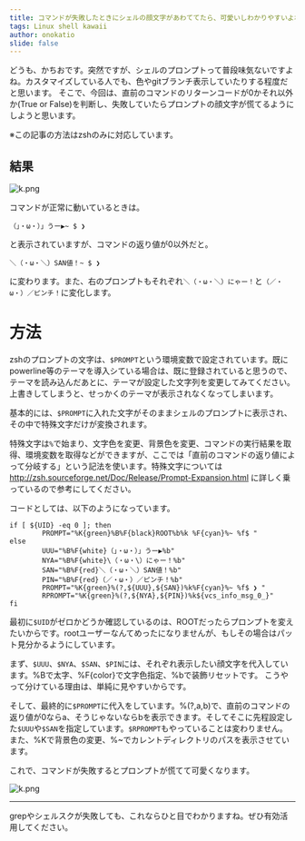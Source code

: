 ```yaml
---
title: コマンドが失敗したときにシェルの顔文字があわててたら、可愛いしわかりやすいよね
tags: Linux shell kawaii
author: onokatio
slide: false
---
```

どうも、かちおです。突然ですが、シェルのプロンプトって普段味気ないですよね。カスタマイズしている人でも、色やgitブランチ表示していたりする程度だと思います。
そこで、今回は、直前のコマンドのリターンコードが0かそれ以外か(True or False)を判断し、失敗していたらプロンプトの顔文字が慌てるようにしようと思います。

※この記事の方法はzshのみに対応しています。

## 結果
![k.png](https://qiita-image-store.s3.amazonaws.com/0/154157/6b3b3649-6739-1971-41fc-2af373091c1c.png)

コマンドが正常に動いているときは。

```
（」・ω・）」うー▶~ $ ❯
```

と表示されていますが、コマンドの返り値が0以外だと。

```
＼（・ω・＼）SAN値！~ $ ❯
```

に変わります。また、右のプロンプトもそれぞれ`＼（・ω・＼）にゃー！`と`（／・ω・）／ピンチ！`に変化します。

# 方法

zshのプロンプトの文字は、`$PROMPT`という環境変数で設定されています。既にpowerline等のテーマを導入シている場合は、既に登録されていると思うので、テーマを読み込んだあとに、テーマが設定した文字列を変更してみてください。上書きしてしまうと、せっかくのテーマが表示されなくなってしまいます。

基本的には、`$PROMPT`に入れた文字がそのままシェルのプロンプトに表示され、その中で特殊文字だけが変換されます。

特殊文字は`%`で始まり、文字色を変更、背景色を変更、コマンドの実行結果を取得、環境変数を取得などができますが、ここでは「直前のコマンドの返り値によって分岐する」という記法を使います。特殊文字については http://zsh.sourceforge.net/Doc/Release/Prompt-Expansion.html に詳しく乗っているので参考にしてください。

コードとしては、以下のようになっています。

```zsh:zshrc
if [ ${UID} -eq 0 ]; then
        PROMPT="%K{green}%B%F{black}ROOT%b%k %F{cyan}%~ %f$ "
else
        UUU="%B%F{white}（」・ω・）」うー▶%b"
        NYA="%B%F{white}\（・ω・\）にゃー！%b"
        SAN="%B%F{red}＼（・ω・＼）SAN値！%b"
        PIN="%B%F{red}（／・ω・）／ピンチ！%b"
        PROMPT="%K{green}%(?,${UUU},${SAN})%k%F{cyan}%~ %f$ ❯ "
        RPROMPT="%K{green}%(?,${NYA},${PIN})%k${vcs_info_msg_0_}"
fi
```

最初に`$UID`がゼロかどうか確認しているのは、ROOTだったらプロンプトを変えたいからです。rootユーザーなんてめったになりませんが、もしその場合はパット見分かるようにしています。

まず、`$UUU`、`$NYA`、`$SAN`、`$PIN`には、それぞれ表示したい顔文字を代入しています。%Bで太字、%F{color}で文字色指定、%bで装飾リセットです。
こうやって分けている理由は、単純に見やすいからです。

そして、最終的に`$PROMPT`に代入をしています。%(?,a,b)で、直前のコマンドの返り値が0ならa、そうじゃないならbを表示できます。そしてそこに先程設定した`$UUU`や`$SAN`を指定しています。`$RPROMPT`もやっていることは変わりません。
また、%Kで背景色の変更、%~でカレントディレクトリのパスを表示させています。

これで、コマンドが失敗するとプロンプトが慌てて可愛くなります。

![k.png](https://qiita-image-store.s3.amazonaws.com/0/154157/ff3fbcbf-b6c3-22ae-dd6e-ea3ec5c61526.png)

----

grepやシェルスクが失敗しても、これならひと目でわかりますね。ぜひ有効活用してください。


